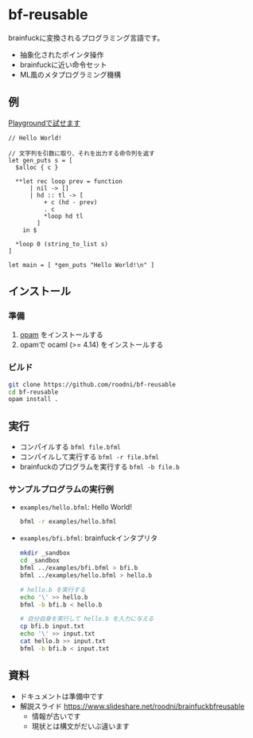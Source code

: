 # bf-reusable

brainfuckに変換されるプログラミング言語です。
- 抽象化されたポインタ操作
- brainfuckに近い命令セット
- ML風のメタプログラミング機構

## 例

[Playgroundで試せます](https://roodni.github.io/bf-reusable-playground-frontend/)

```
// Hello World!

// 文字列を引数に取り、それを出力する命令列を返す
let gen_puts s = [
  $alloc { c }

  **let rec loop prev = function
      | nil -> []
      | hd :: tl -> [
          + c (hd - prev)
          . c
          *loop hd tl
        ]
    in $
  
  *loop 0 (string_to_list s)
]

let main = [ *gen_puts "Hello World!\n" ]
```

## インストール

### 準備
1. [opam](https://opam.ocaml.org/) をインストールする
2. opamで ocaml (>= 4.14) をインストールする

### ビルド
```sh
git clone https://github.com/roodni/bf-reusable
cd bf-reusable
opam install .
```

## 実行

* コンパイルする `bfml file.bfml`
* コンパイルして実行する `bfml -r file.bfml`
* brainfuckのプログラムを実行する `bfml -b file.b`

### サンプルプログラムの実行例

* `examples/hello.bfml`: Hello World!
  ```sh
  bfml -r examples/hello.bfml
  ```

* `examples/bfi.bfml`: brainfuckインタプリタ
  ```sh
  mkdir _sandbox
  cd _sandbox
  bfml ../examples/bfi.bfml > bfi.b
  bfml ../examples/hello.bfml > hello.b

  # hello.b を実行する
  echo '\' >> hello.b
  bfml -b bfi.b < hello.b

  # 自分自身を実行して hello.b を入力に与える
  cp bfi.b input.txt
  echo '\' >> input.txt
  cat hello.b >> input.txt
  bfml -b bfi.b < input.txt
  ```

## 資料
* ドキュメントは準備中です
* 解説スライド https://www.slideshare.net/roodni/brainfuckbfreusable
  * 情報が古いです
  * 現状とは構文がだいぶ違います

<!--
### 負のセルに関する注意
bf-reusableは`$alloc`で確保されたセルに対して以下の操作
* ゼロ初期化 (`[-]`)
* ムーブ (`[->>+<<]` など)

を必要に応じて自動挿入します。

これらの操作は、処理系によっては、セルの中身が負である場合にエラーや無限ループを引き起こす可能性があります。以下の事項に留意することで、セルの中身が一時的に負になるようなプログラムを動作させられます。
* `$alloc`のスコープの終わりの時点でセルの中身を非負にする。
* インデックスシフト文 (`> a@i` `< a@i`) の時点でセルの中身を非負にする。

```
(* 例 *)
$alloc { x }

, x
- x 'A'

? x
  [ (* 入力された文字は A でない *) ]
  [ (* 入力された文字は A である *) ]

+ x 'A'  (* 非負になるように足す *)
```

-->